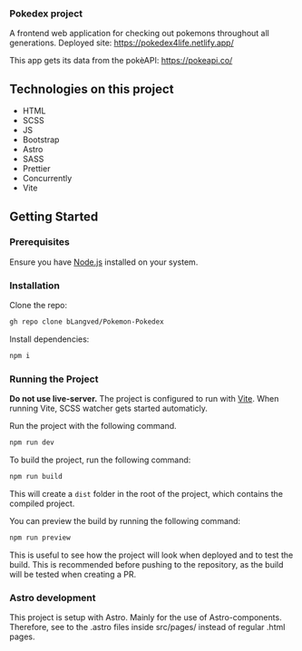 ### Pokedex project

A frontend web application for checking out pokemons throughout all generations. Deployed site: https://pokedex4life.netlify.app/

This app gets its data from the pokèAPI: https://pokeapi.co/

## Technologies on this project

- HTML
- SCSS
- JS
- Bootstrap
- Astro
- SASS
- Prettier
- Concurrently
- Vite

## Getting Started

### Prerequisites

Ensure you have [Node.js](https://nodejs.org/en) installed on your system.

### Installation

Clone the repo:

```bash
gh repo clone bLangved/Pokemon-Pokedex
```

Install dependencies:

```bash
npm i
```

### Running the Project

**Do not use live-server.**
The project is configured to run with [Vite](https://vitejs.dev/). When running Vite, SCSS watcher gets started automaticly.

Run the project with the following command.

```bash
npm run dev
```

To build the project, run the following command:

```bash
npm run build
```

This will create a `dist` folder in the root of the project, which contains the compiled project.

You can preview the build by running the following command:

```bash
npm run preview
```

This is useful to see how the project will look when deployed and to test the build. This is recommended before pushing to the repository, as the build will be tested when creating a PR.

### Astro development

This project is setup with Astro. Mainly for the use of Astro-components. Therefore, see to the .astro files inside src/pages/ instead of regular .html pages.
